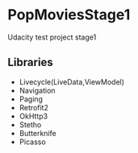 # PopMoviesStage1
Udacity test project stage1

## Libraries
- Livecycle(LiveData,ViewModel)
- Navigation
- Paging
- Retrofit2
- OkHttp3
- Stetho
- Butterknife
- Picasso
